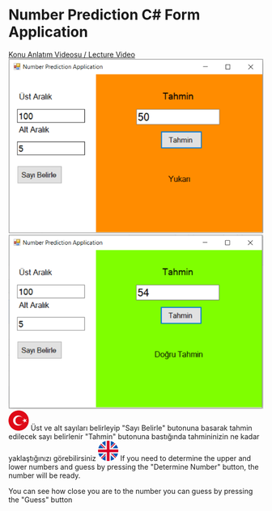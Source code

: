 <h1> Number Prediction C# Form Application </h1>
<a href="https://www.youtube.com/watch?v=4usrgdiWgF8">Konu Anlatım Videosu / Lecture Video </a>
<img src="images/app2.PNG" alt="Number Prediction Form Application">
<img src="images/app3.PNG" alt="Number Prediction C# Form Application">


<img src="images/tr.png" width="40" height="40">
Üst ve alt sayıları belirleyip "Sayı Belirle" butonuna basarak tahmin edilecek sayı belirlenir
"Tahmin" butonuna bastığında tahmininizin ne kadar yaklaştığınızı görebilirsiniz

<img src="images/eng.png" width="40" height="40">
If you need to determine the upper and lower numbers and guess by pressing the "Determine Number" button, the number will be ready.

You can see how close you are to the number you can guess by pressing the "Guess" button
